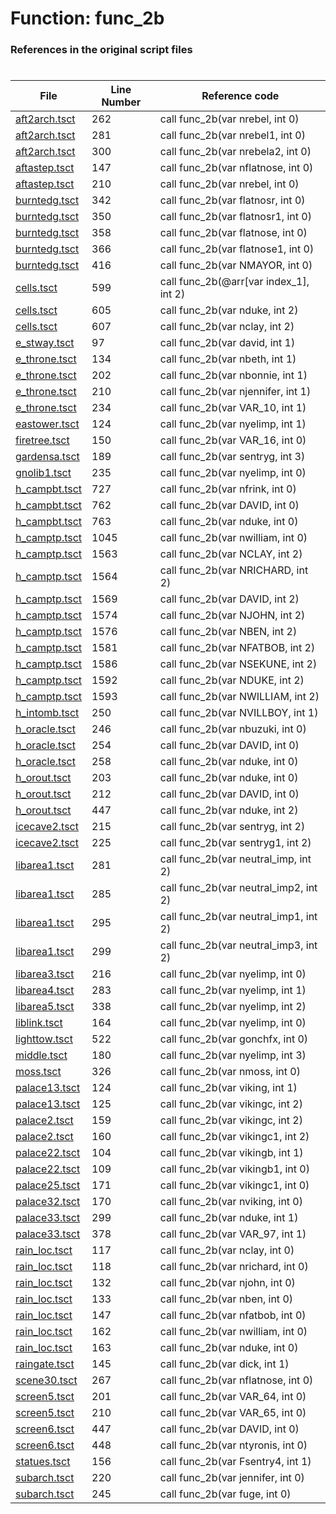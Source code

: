 # Function: func_2b
### References in the original script files

#

| File | Line Number | Reference code |
| --- | --- | --- |
| [aft2arch.tsct](../../../out/aft2arch.tsct#L262) | 262 | call func_2b(var nrebel, int 0) |
| [aft2arch.tsct](../../../out/aft2arch.tsct#L281) | 281 | call func_2b(var nrebel1, int 0) |
| [aft2arch.tsct](../../../out/aft2arch.tsct#L300) | 300 | call func_2b(var nrebela2, int 0) |
| [aftastep.tsct](../../../out/aftastep.tsct#L147) | 147 | call func_2b(var nflatnose, int 0) |
| [aftastep.tsct](../../../out/aftastep.tsct#L210) | 210 | call func_2b(var nrebel, int 0) |
| [burntedg.tsct](../../../out/burntedg.tsct#L342) | 342 | call func_2b(var flatnosr, int 0) |
| [burntedg.tsct](../../../out/burntedg.tsct#L350) | 350 | call func_2b(var flatnosr1, int 0) |
| [burntedg.tsct](../../../out/burntedg.tsct#L358) | 358 | call func_2b(var flatnose, int 0) |
| [burntedg.tsct](../../../out/burntedg.tsct#L366) | 366 | call func_2b(var flatnose1, int 0) |
| [burntedg.tsct](../../../out/burntedg.tsct#L416) | 416 | call func_2b(var NMAYOR, int 0) |
| [cells.tsct](../../../out/cells.tsct#L599) | 599 | call func_2b(@arr[var index_1], int 2) |
| [cells.tsct](../../../out/cells.tsct#L605) | 605 | call func_2b(var nduke, int 2) |
| [cells.tsct](../../../out/cells.tsct#L607) | 607 | call func_2b(var nclay, int 2) |
| [e_stway.tsct](../../../out/e_stway.tsct#L97) | 97 | call func_2b(var david, int 1) |
| [e_throne.tsct](../../../out/e_throne.tsct#L134) | 134 | call func_2b(var nbeth, int 1) |
| [e_throne.tsct](../../../out/e_throne.tsct#L202) | 202 | call func_2b(var nbonnie, int 1) |
| [e_throne.tsct](../../../out/e_throne.tsct#L210) | 210 | call func_2b(var njennifer, int 1) |
| [e_throne.tsct](../../../out/e_throne.tsct#L234) | 234 | call func_2b(var VAR_10, int 1) |
| [eastower.tsct](../../../out/eastower.tsct#L124) | 124 | call func_2b(var nyelimp, int 1) |
| [firetree.tsct](../../../out/firetree.tsct#L150) | 150 | call func_2b(var VAR_16, int 0) |
| [gardensa.tsct](../../../out/gardensa.tsct#L189) | 189 | call func_2b(var sentryg, int 3) |
| [gnolib1.tsct](../../../out/gnolib1.tsct#L235) | 235 | call func_2b(var nyelimp, int 0) |
| [h_campbt.tsct](../../../out/h_campbt.tsct#L727) | 727 | call func_2b(var nfrink, int 0) |
| [h_campbt.tsct](../../../out/h_campbt.tsct#L762) | 762 | call func_2b(var DAVID, int 0) |
| [h_campbt.tsct](../../../out/h_campbt.tsct#L763) | 763 | call func_2b(var nduke, int 0) |
| [h_camptp.tsct](../../../out/h_camptp.tsct#L1045) | 1045 | call func_2b(var nwilliam, int 0) |
| [h_camptp.tsct](../../../out/h_camptp.tsct#L1563) | 1563 | call func_2b(var NCLAY, int 2) |
| [h_camptp.tsct](../../../out/h_camptp.tsct#L1564) | 1564 | call func_2b(var NRICHARD, int 2) |
| [h_camptp.tsct](../../../out/h_camptp.tsct#L1569) | 1569 | call func_2b(var DAVID, int 2) |
| [h_camptp.tsct](../../../out/h_camptp.tsct#L1574) | 1574 | call func_2b(var NJOHN, int 2) |
| [h_camptp.tsct](../../../out/h_camptp.tsct#L1576) | 1576 | call func_2b(var NBEN, int 2) |
| [h_camptp.tsct](../../../out/h_camptp.tsct#L1581) | 1581 | call func_2b(var NFATBOB, int 2) |
| [h_camptp.tsct](../../../out/h_camptp.tsct#L1586) | 1586 | call func_2b(var NSEKUNE, int 2) |
| [h_camptp.tsct](../../../out/h_camptp.tsct#L1592) | 1592 | call func_2b(var NDUKE, int 2) |
| [h_camptp.tsct](../../../out/h_camptp.tsct#L1593) | 1593 | call func_2b(var NWILLIAM, int 2) |
| [h_intomb.tsct](../../../out/h_intomb.tsct#L250) | 250 | call func_2b(var NVILLBOY, int 1) |
| [h_oracle.tsct](../../../out/h_oracle.tsct#L246) | 246 | call func_2b(var nbuzuki, int 0) |
| [h_oracle.tsct](../../../out/h_oracle.tsct#L254) | 254 | call func_2b(var DAVID, int 0) |
| [h_oracle.tsct](../../../out/h_oracle.tsct#L258) | 258 | call func_2b(var nduke, int 0) |
| [h_orout.tsct](../../../out/h_orout.tsct#L203) | 203 | call func_2b(var nduke, int 0) |
| [h_orout.tsct](../../../out/h_orout.tsct#L212) | 212 | call func_2b(var DAVID, int 0) |
| [h_orout.tsct](../../../out/h_orout.tsct#L447) | 447 | call func_2b(var nduke, int 2) |
| [icecave2.tsct](../../../out/icecave2.tsct#L215) | 215 | call func_2b(var sentryg, int 2) |
| [icecave2.tsct](../../../out/icecave2.tsct#L225) | 225 | call func_2b(var sentryg1, int 2) |
| [libarea1.tsct](../../../out/libarea1.tsct#L281) | 281 | call func_2b(var neutral_imp, int 2) |
| [libarea1.tsct](../../../out/libarea1.tsct#L285) | 285 | call func_2b(var neutral_imp2, int 2) |
| [libarea1.tsct](../../../out/libarea1.tsct#L295) | 295 | call func_2b(var neutral_imp1, int 2) |
| [libarea1.tsct](../../../out/libarea1.tsct#L299) | 299 | call func_2b(var neutral_imp3, int 2) |
| [libarea3.tsct](../../../out/libarea3.tsct#L216) | 216 | call func_2b(var nyelimp, int 0) |
| [libarea4.tsct](../../../out/libarea4.tsct#L283) | 283 | call func_2b(var nyelimp, int 1) |
| [libarea5.tsct](../../../out/libarea5.tsct#L338) | 338 | call func_2b(var nyelimp, int 2) |
| [liblink.tsct](../../../out/liblink.tsct#L164) | 164 | call func_2b(var nyelimp, int 0) |
| [lighttow.tsct](../../../out/lighttow.tsct#L522) | 522 | call func_2b(var gonchfx, int 0) |
| [middle.tsct](../../../out/middle.tsct#L180) | 180 | call func_2b(var nyelimp, int 3) |
| [moss.tsct](../../../out/moss.tsct#L326) | 326 | call func_2b(var nmoss, int 0) |
| [palace13.tsct](../../../out/palace13.tsct#L124) | 124 | call func_2b(var viking, int 1) |
| [palace13.tsct](../../../out/palace13.tsct#L125) | 125 | call func_2b(var vikingc, int 2) |
| [palace2.tsct](../../../out/palace2.tsct#L159) | 159 | call func_2b(var vikingc, int 2) |
| [palace2.tsct](../../../out/palace2.tsct#L160) | 160 | call func_2b(var vikingc1, int 2) |
| [palace22.tsct](../../../out/palace22.tsct#L104) | 104 | call func_2b(var vikingb, int 1) |
| [palace22.tsct](../../../out/palace22.tsct#L109) | 109 | call func_2b(var vikingb1, int 0) |
| [palace25.tsct](../../../out/palace25.tsct#L171) | 171 | call func_2b(var vikingc1, int 0) |
| [palace32.tsct](../../../out/palace32.tsct#L170) | 170 | call func_2b(var nviking, int 0) |
| [palace33.tsct](../../../out/palace33.tsct#L299) | 299 | call func_2b(var nduke, int 1) |
| [palace33.tsct](../../../out/palace33.tsct#L378) | 378 | call func_2b(var VAR_97, int 1) |
| [rain_loc.tsct](../../../out/rain_loc.tsct#L117) | 117 | call func_2b(var nclay, int 0) |
| [rain_loc.tsct](../../../out/rain_loc.tsct#L118) | 118 | call func_2b(var nrichard, int 0) |
| [rain_loc.tsct](../../../out/rain_loc.tsct#L132) | 132 | call func_2b(var njohn, int 0) |
| [rain_loc.tsct](../../../out/rain_loc.tsct#L133) | 133 | call func_2b(var nben, int 0) |
| [rain_loc.tsct](../../../out/rain_loc.tsct#L147) | 147 | call func_2b(var nfatbob, int 0) |
| [rain_loc.tsct](../../../out/rain_loc.tsct#L162) | 162 | call func_2b(var nwilliam, int 0) |
| [rain_loc.tsct](../../../out/rain_loc.tsct#L163) | 163 | call func_2b(var nduke, int 0) |
| [raingate.tsct](../../../out/raingate.tsct#L145) | 145 | call func_2b(var dick, int 1) |
| [scene30.tsct](../../../out/scene30.tsct#L267) | 267 | call func_2b(var nflatnose, int 0) |
| [screen5.tsct](../../../out/screen5.tsct#L201) | 201 | call func_2b(var VAR_64, int 0) |
| [screen5.tsct](../../../out/screen5.tsct#L210) | 210 | call func_2b(var VAR_65, int 0) |
| [screen6.tsct](../../../out/screen6.tsct#L447) | 447 | call func_2b(var DAVID, int 0) |
| [screen6.tsct](../../../out/screen6.tsct#L448) | 448 | call func_2b(var ntyronis, int 0) |
| [statues.tsct](../../../out/statues.tsct#L156) | 156 | call func_2b(var Fsentry4, int 1) |
| [subarch.tsct](../../../out/subarch.tsct#L220) | 220 | call func_2b(var jennifer, int 0) |
| [subarch.tsct](../../../out/subarch.tsct#L245) | 245 | call func_2b(var fuge, int 0) |
